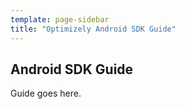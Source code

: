 ```yaml
---
template: page-sidebar
title: "Optimizely Android SDK Guide"
---
```


## Android SDK Guide

Guide goes here.
